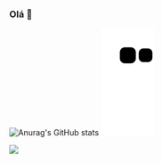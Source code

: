 ### Olá 👋

![Anurag's GitHub stats](https://github-readme-stats.vercel.app/api?username=erick-mosca&show_icons=true&theme=dark)
![Snake animation](https://github.com/erick-mosca/erick-mosca/blob/output/github-contribution-grid-snake.svg)

<div> 
    <a href="https://www.linkedin.com/in/erickmosca" target="_blank"><img src="https://img.shields.io/badge/-LinkedIn-%230077B5?style=for-the-badge&logo=linkedin&logoColor=white" target="_blank"></a> 
